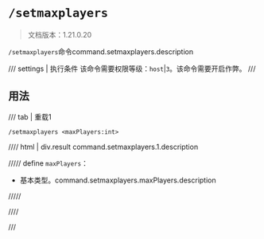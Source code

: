 # `/setmaxplayers`

> 文档版本：1.21.0.20

`/setmaxplayers`命令command.setmaxplayers.description

/// settings | 执行条件
该命令需要权限等级：`host`|`3`。该命令需要开启作弊。
///

## 用法

/// tab | 重载1
```mcfunction
/setmaxplayers <maxPlayers:int>
```

//// html | div.result
command.setmaxplayers.1.description

///// define
`maxPlayers`：<!-- md:samp int -->

- 基本类型。command.setmaxplayers.maxPlayers.description


/////

////

///

